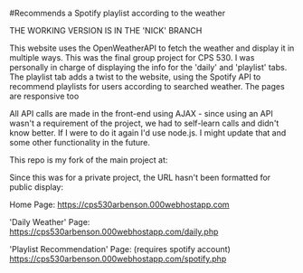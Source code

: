 #Recommends a Spotify playlist according to the weather

THE WORKING VERSION IS IN THE 'NICK' BRANCH

This website uses the OpenWeatherAPI to fetch the weather and display it in multiple ways. This was the final group project for CPS 530. I was personally in charge of displaying the info for the 'daily' and 'playlist' tabs. The playlist tab adds a twist to the website, using the Spotify API to recommend playlists for users according to searched weather. The pages are responsive too

All API calls are made in the front-end using AJAX - since using an API wasn't a requirement of the project, we had to self-learn calls and didn't know better. If I were to do it again I'd use node.js. I might update that and some other functionality in the future.

This repo is my fork of the main project at:

Since this was for a private project, the URL hasn't been formatted for public display:

Home Page: https://cps530arbenson.000webhostapp.com

'Daily Weather' Page: https://cps530arbenson.000webhostapp.com/daily.php

'Playlist Recommendation' Page: (requires spotify account) https://cps530arbenson.000webhostapp.com/spotify.php
